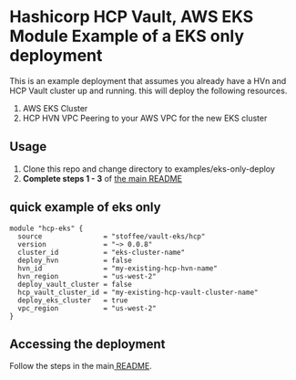 # Hashicorp HCP Vault, AWS EKS Module Example of a EKS only deployment

   This is an example deployment that assumes you already have a HVn and HCP Vault cluster up and running. this will deploy the following resources.

   1. AWS EKS Cluster
   3. HCP HVN VPC Peering to your AWS VPC for the new EKS cluster

## Usage
   1. Clone this repo and change directory to examples/eks-only-deploy
   2. <strong>Complete steps 1 - 3</strong> of <a target="_blank" href=https://github.com/stoffee/terraform-hcp-vault-eks/tree/main#readme>the main README</a>


## quick example of eks only
```hcl
module "hcp-eks" {
  source               = "stoffee/vault-eks/hcp"
  version              = "~> 0.0.8"
  cluster_id           = "eks-cluster-name"
  deploy_hvn           = false
  hvn_id               = "my-existing-hcp-hvn-name"
  hvn_region           = "us-west-2"
  deploy_vault_cluster = false
  hcp_vault_cluster_id = "my-existing-hcp-vault-cluster-name"
  deploy_eks_cluster   = true
  vpc_region           = "us-west-2"
}
```

## Accessing the deployment
   Follow the steps in the main<a target="_blank" href=https://github.com/stoffee/terraform-hcp-vault-eks/tree/main#accessing-the-deployment> README</a>.